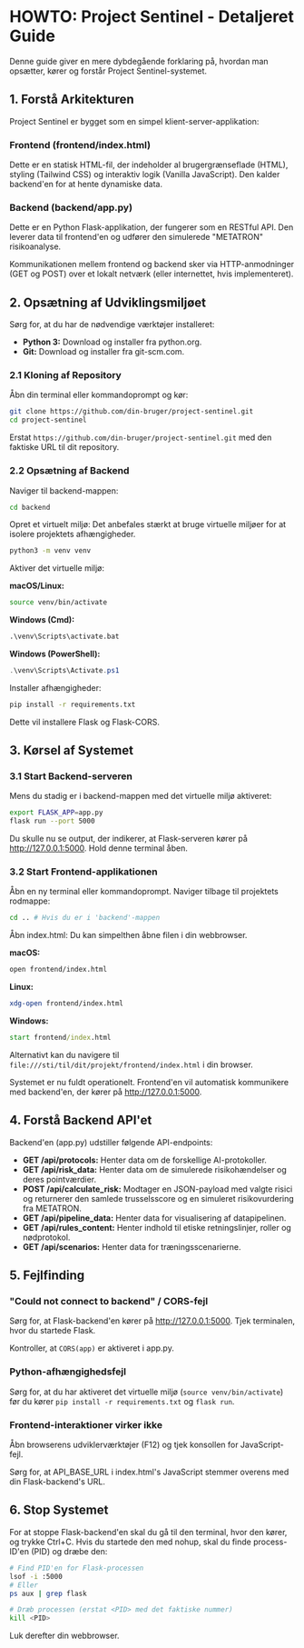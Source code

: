# HOWTO: Project Sentinel - Detaljeret Guide

Denne guide giver en mere dybdegående forklaring på, hvordan man opsætter, kører og forstår
Project Sentinel-systemet.

## 1. Forstå Arkitekturen

Project Sentinel er bygget som en simpel klient-server-applikation:

### Frontend (frontend/index.html)

Dette er en statisk HTML-fil, der indeholder al brugergrænseflade (HTML), styling (Tailwind CSS)
og interaktiv logik (Vanilla JavaScript). Den kalder backend'en for at hente dynamiske data.

### Backend (backend/app.py)

Dette er en Python Flask-applikation, der fungerer som en RESTful API. Den leverer data til
frontend'en og udfører den simulerede "METATRON" risikoanalyse.

Kommunikationen mellem frontend og backend sker via HTTP-anmodninger (GET og POST) over et lokalt
netværk (eller internettet, hvis implementeret).

## 2. Opsætning af Udviklingsmiljøet

Sørg for, at du har de nødvendige værktøjer installeret:

- **Python 3:** Download og installer fra python.org.
- **Git:** Download og installer fra git-scm.com.

### 2.1 Kloning af Repository

Åbn din terminal eller kommandoprompt og kør:

```bash
git clone https://github.com/din-bruger/project-sentinel.git
cd project-sentinel
```

Erstat `https://github.com/din-bruger/project-sentinel.git` med den faktiske URL til dit repository.

### 2.2 Opsætning af Backend

Naviger til backend-mappen:

```bash
cd backend
```

Opret et virtuelt miljø: Det anbefales stærkt at bruge virtuelle miljøer for at isolere projektets
afhængigheder.

```bash
python3 -m venv venv
```

Aktiver det virtuelle miljø:

**macOS/Linux:**

```bash
source venv/bin/activate
```

**Windows (Cmd):**

```cmd
.\venv\Scripts\activate.bat
```

**Windows (PowerShell):**

```powershell
.\venv\Scripts\Activate.ps1
```

Installer afhængigheder:

```bash
pip install -r requirements.txt
```

Dette vil installere Flask og Flask-CORS.

## 3. Kørsel af Systemet

### 3.1 Start Backend-serveren

Mens du stadig er i backend-mappen med det virtuelle miljø aktiveret:

```bash
export FLASK_APP=app.py
flask run --port 5000
```

Du skulle nu se output, der indikerer, at Flask-serveren kører på <http://127.0.0.1:5000>.
Hold denne terminal åben.

### 3.2 Start Frontend-applikationen

Åbn en ny terminal eller kommandoprompt.
Naviger tilbage til projektets rodmappe:

```bash
cd .. # Hvis du er i 'backend'-mappen
```

Åbn index.html:
Du kan simpelthen åbne filen i din webbrowser.

**macOS:**

```bash
open frontend/index.html
```

**Linux:**

```bash
xdg-open frontend/index.html
```

**Windows:**

```cmd
start frontend/index.html
```

Alternativt kan du navigere til `file:///sti/til/dit/projekt/frontend/index.html` i din browser.

Systemet er nu fuldt operationelt. Frontend'en vil automatisk kommunikere med backend'en, der
kører på <http://127.0.0.1:5000>.

## 4. Forstå Backend API'et

Backend'en (app.py) udstiller følgende API-endpoints:

- **GET /api/protocols:** Henter data om de forskellige AI-protokoller.
- **GET /api/risk_data:** Henter data om de simulerede risikohændelser og deres pointværdier.
- **POST /api/calculate_risk:** Modtager en JSON-payload med valgte risici og returnerer den
  samlede trusselsscore og en simuleret risikovurdering fra METATRON.
- **GET /api/pipeline_data:** Henter data for visualisering af datapipelinen.
- **GET /api/rules_content:** Henter indhold til etiske retningslinjer, roller og nødprotokol.
- **GET /api/scenarios:** Henter data for træningsscenarierne.

## 5. Fejlfinding

### "Could not connect to backend" / CORS-fejl

Sørg for, at Flask-backend'en kører på <http://127.0.0.1:5000>. Tjek terminalen, hvor du
startede Flask.

Kontroller, at `CORS(app)` er aktiveret i app.py.

### Python-afhængighedsfejl

Sørg for, at du har aktiveret det virtuelle miljø (`source venv/bin/activate`) før du kører
`pip install -r requirements.txt` og `flask run`.

### Frontend-interaktioner virker ikke

Åbn browserens udviklerværktøjer (F12) og tjek konsollen for JavaScript-fejl.

Sørg for, at API_BASE_URL i index.html's JavaScript stemmer overens med din Flask-backend's URL.

## 6. Stop Systemet

For at stoppe Flask-backend'en skal du gå til den terminal, hvor den kører, og trykke Ctrl+C.
Hvis du startede den med nohup, skal du finde process-ID'en (PID) og dræbe den:

```bash
# Find PID'en for Flask-processen
lsof -i :5000
# Eller
ps aux | grep flask

# Dræb processen (erstat <PID> med det faktiske nummer)
kill <PID>
```

Luk derefter din webbrowser.
